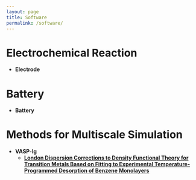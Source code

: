 ```yaml
---
layout: page
title: Software
permalink: /software/
---
```


# **Electrochemical Reaction**
- **Electrode**

# **Battery**
- **Battery**

# **Methods for Multiscale Simulation**
- **VASP-lg**
  - [**London Dispersion Corrections to Density Functional Theory for Transition Metals Based on Fitting to Experimental Temperature-Programmed Desorption of Benzene Monolayers**](https://pubs.acs.org/doi/10.1021/acs.jpclett.0c03126)
